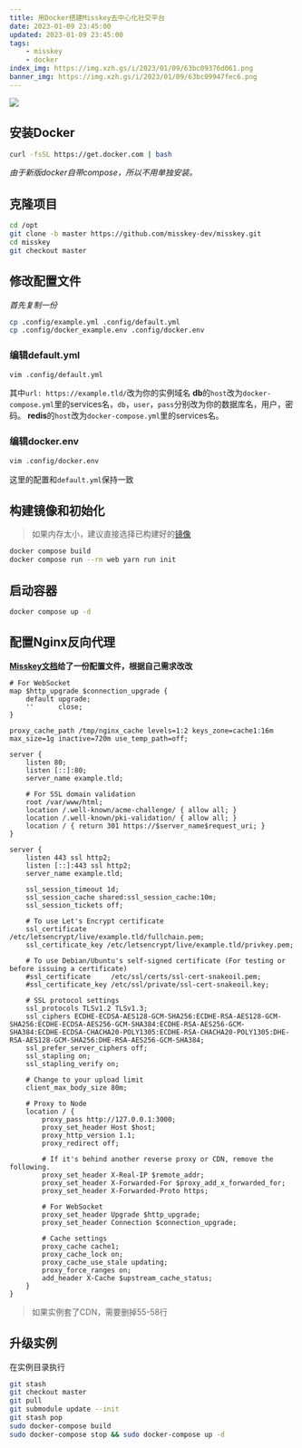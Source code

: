 ```yaml
---
title: 用Docker搭建Misskey去中心化社交平台
date: 2023-01-09 23:45:00
updated: 2023-01-09 23:45:00
tags:
    - misskey
    - docker
index_img: https://img.xzh.gs/i/2023/01/09/63bc09376d061.png
banner_img: https://img.xzh.gs/i/2023/01/09/63bc09947fec6.png
---
```

![](https://img.xzh.gs/i/2023/01/09/63bc345056db0.png)
## 安装Docker
```bash
curl -fsSL https://get.docker.com | bash
```
*由于新版docker自带compose，所以不用单独安装。*

## 克隆项目
```bash
cd /opt
git clone -b master https://github.com/misskey-dev/misskey.git
cd misskey
git checkout master
```

## 修改配置文件
*首先复制一份*
```bash
cp .config/example.yml .config/default.yml
cp .config/docker_example.env .config/docker.env
```

### 编辑default.yml
```bash
vim .config/default.yml
```
其中`url: https://example.tld/`改为你的实例域名
**db**的`host`改为`docker-compose.yml`里的services名，`db`，`user`，`pass`分别改为你的数据库名，用户，密码。
**redis**的`host`改为`docker-compose.yml`里的services名。

### 编辑docker.env
```bash
vim .config/docker.env
```
这里的配置和`default.yml`保持一致

## 构建镜像和初始化
> 如果内存太小，建议直接选择已构建好的[镜像](https://hub.docker.com/r/misskey/misskey)
```bash
docker compose build
docker compose run --rm web yarn run init
```

## 启动容器
```bash
docker compose up -d
```

## 配置Nginx反向代理
**[Misskey文档](https://misskey-hub.net/en/docs/admin/nginx.html)给了一份配置文件，根据自己需求改改**
```nginx
# For WebSocket
map $http_upgrade $connection_upgrade {
    default upgrade;
    ''      close;
}

proxy_cache_path /tmp/nginx_cache levels=1:2 keys_zone=cache1:16m max_size=1g inactive=720m use_temp_path=off;

server {
    listen 80;
    listen [::]:80;
    server_name example.tld;

    # For SSL domain validation
    root /var/www/html;
    location /.well-known/acme-challenge/ { allow all; }
    location /.well-known/pki-validation/ { allow all; }
    location / { return 301 https://$server_name$request_uri; }
}

server {
    listen 443 ssl http2;
    listen [::]:443 ssl http2;
    server_name example.tld;

    ssl_session_timeout 1d;
    ssl_session_cache shared:ssl_session_cache:10m;
    ssl_session_tickets off;

    # To use Let's Encrypt certificate
    ssl_certificate     /etc/letsencrypt/live/example.tld/fullchain.pem;
    ssl_certificate_key /etc/letsencrypt/live/example.tld/privkey.pem;

    # To use Debian/Ubuntu's self-signed certificate (For testing or before issuing a certificate)
    #ssl_certificate     /etc/ssl/certs/ssl-cert-snakeoil.pem;
    #ssl_certificate_key /etc/ssl/private/ssl-cert-snakeoil.key;

    # SSL protocol settings
    ssl_protocols TLSv1.2 TLSv1.3;
    ssl_ciphers ECDHE-ECDSA-AES128-GCM-SHA256:ECDHE-RSA-AES128-GCM-SHA256:ECDHE-ECDSA-AES256-GCM-SHA384:ECDHE-RSA-AES256-GCM-SHA384:ECDHE-ECDSA-CHACHA20-POLY1305:ECDHE-RSA-CHACHA20-POLY1305:DHE-RSA-AES128-GCM-SHA256:DHE-RSA-AES256-GCM-SHA384;
    ssl_prefer_server_ciphers off;
    ssl_stapling on;
    ssl_stapling_verify on;

    # Change to your upload limit
    client_max_body_size 80m;

    # Proxy to Node
    location / {
        proxy_pass http://127.0.0.1:3000;
        proxy_set_header Host $host;
        proxy_http_version 1.1;
        proxy_redirect off;

        # If it's behind another reverse proxy or CDN, remove the following.
        proxy_set_header X-Real-IP $remote_addr;
        proxy_set_header X-Forwarded-For $proxy_add_x_forwarded_for;
        proxy_set_header X-Forwarded-Proto https;

        # For WebSocket
        proxy_set_header Upgrade $http_upgrade;
        proxy_set_header Connection $connection_upgrade;

        # Cache settings
        proxy_cache cache1;
        proxy_cache_lock on;
        proxy_cache_use_stale updating;
        proxy_force_ranges on;
        add_header X-Cache $upstream_cache_status;
    }
}
```
> 如果实例套了CDN，需要删掉55-58行

## 升级实例
在实例目录执行
```bash
git stash
git checkout master
git pull
git submodule update --init
git stash pop
sudo docker-compose build
sudo docker-compose stop && sudo docker-compose up -d
```

